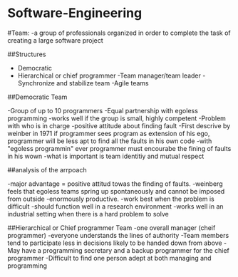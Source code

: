 # Software-Engineering

#Team:
-a group of professionals organized in order to complete the task of creating a large software project

##Structures

- Democratic 
- Hierarchical or chief programmer
-Team manager/team leader 
-Synchronize and stabilize team
-Agile teams

##Democratic Team

-Group of up to 10 programmers
-Equal partnership with egoless programming
-works well if the group is small, highly competent
-Problem with who is in charge
-positive attitude about finding fault
-First descrive by weinber in 1971
if programmer sees program as extension of his ego, programmer will be less apt to find all the faults in his own code
-with "egoless programmin" ever programmer must encourabe the fining of faults in his wown
-what is important is team identitiy and mutual respect


##analysis of the arrpoach

-major advantage = positive attitud towas the finding of faults.
-weinberg feels that egoless teams spring up spontaneously and cannot be imposed from outside
-enormously productive.
-work best when the problem is difficult
-should function well in a research environment
-works well in an industrial setting when there is a hard problem to solve


##Hierarchical or Chief programmer Team
-one overall manager (cheif programmer)
-everyone understands the lines of authority
-Team members tend to participate less in decisions likely to be handed down from above
-May have a programming secretary and a backup programmer for the chief programmer 
-Difficult to find one person adept at both managing and programming
